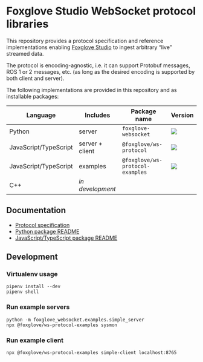 # Foxglove Studio WebSocket protocol libraries

This repository provides a protocol specification and reference implementations enabling [Foxglove Studio](https://github.com/foxglove/studio) to ingest arbitrary “live” streamed data.

The protocol is encoding-agnostic, i.e. it can support Protobuf messages, ROS 1 or 2 messages, etc. (as long as the desired encoding is supported by both client and server).

The following implementations are provided in this repository and as installable packages:

| Language              | Includes         | Package name                     | Version                                                                                                                      |
| --------------------- | ---------------- | -------------------------------- | ---------------------------------------------------------------------------------------------------------------------------- |
| Python                | server           | `foxglove-websocket`             | [![](https://shields.io/pypi/v/foxglove-websocket)](https://pypi.org/project/foxglove-websocket/)                            |
| JavaScript/TypeScript | server + client  | `@foxglove/ws-protocol`          | [![](https://shields.io/npm/v/@foxglove/ws-protocol)](https://www.npmjs.com/package/@foxglove/ws-protocol)                   |
| JavaScript/TypeScript | examples         | `@foxglove/ws-protocol-examples` | [![](https://shields.io/npm/v/@foxglove/ws-protocol-examples)](https://www.npmjs.com/package/@foxglove/ws-protocol-examples) |
| C++                   | _in development_ |

## Documentation

- [Protocol specification](docs/spec.md)
- [Python package README](python)
- [JavaScript/TypeScript package README](typescript/ws-protocol)

## Development

### Virtualenv usage

```
pipenv install --dev
pipenv shell
```

### Run example servers

```
python -m foxglove_websocket.examples.simple_server
npx @foxglove/ws-protocol-examples sysmon
```

### Run example client

```
npx @foxglove/ws-protocol-examples simple-client localhost:8765
```
